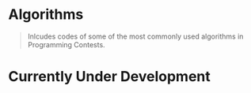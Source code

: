# Algorithms
> Inlcudes codes of some of the most commonly used algorithms in Programming Contests.

# Currently Under Development